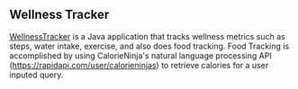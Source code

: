 ## Wellness Tracker

[WellnessTracker](https://github.com/kadinsayani/Wellness-Tracker) is a Java application that tracks wellness metrics such as steps, water intake, exercise, and also does food tracking. Food Tracking is accomplished by using CalorieNinja's natural language processing API (https://rapidapi.com/user/calorieninjas) to retrieve calories for a user inputed query.
